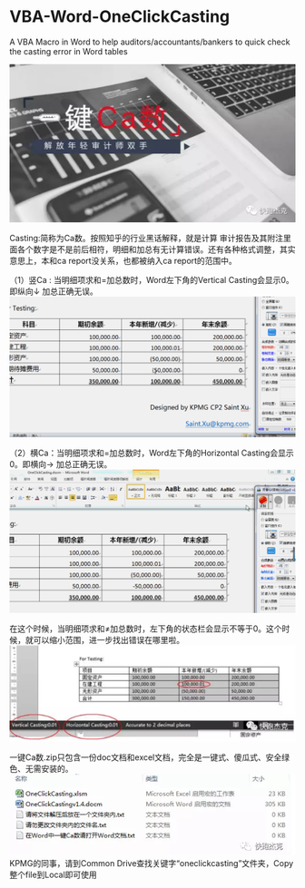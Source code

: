 # VBA-Word-OneClickCasting
A VBA Macro in Word to help auditors/accountants/bankers to quick check the casting error in Word tables


![image](https://github.com/saintxu7/VBA-Word-OneClickCasting/blob/master/image.png)

Casting:简称为Ca数。按照知乎的行业黑话解释，就是计算 审计报告及其附注里面各个数字是不是前后相符，明细和加总有无计算错误。还有各种格式调整，其实意思上，本和ca report没关系，也都被纳入ca report的范围中。

（1）竖Ca : 当明细项求和=加总数时，Word左下角的Vertical Casting会显示0。即纵向↓ 加总正确无误。
![image](https://github.com/saintxu7/VBA-Word-OneClickCasting/blob/master/1.gif)

（2）横Ca：当明细项求和=加总数时，Word左下角的Horizontal Casting会显示0。即横向→ 加总正确无误。 
![image](https://github.com/saintxu7/VBA-Word-OneClickCasting/blob/master/2.gif)

在这个时候，当明细项求和≠加总数时，左下角的状态栏会显示不等于0。这个时候，就可以缩小范围，进一步找出错误在哪里啦。     
![image](https://github.com/saintxu7/VBA-Word-OneClickCasting/blob/master/3.png)


一键Ca数.zip只包含一份doc文档和excel文档，完全是一键式、傻瓜式、安全绿色、无需安装的。
![image](https://github.com/saintxu7/VBA-Word-OneClickCasting/blob/master/4.png)
 KPMG的同事，请到Common Drive查找关键字“oneclickcasting”文件夹，Copy整个file到Local即可使用
